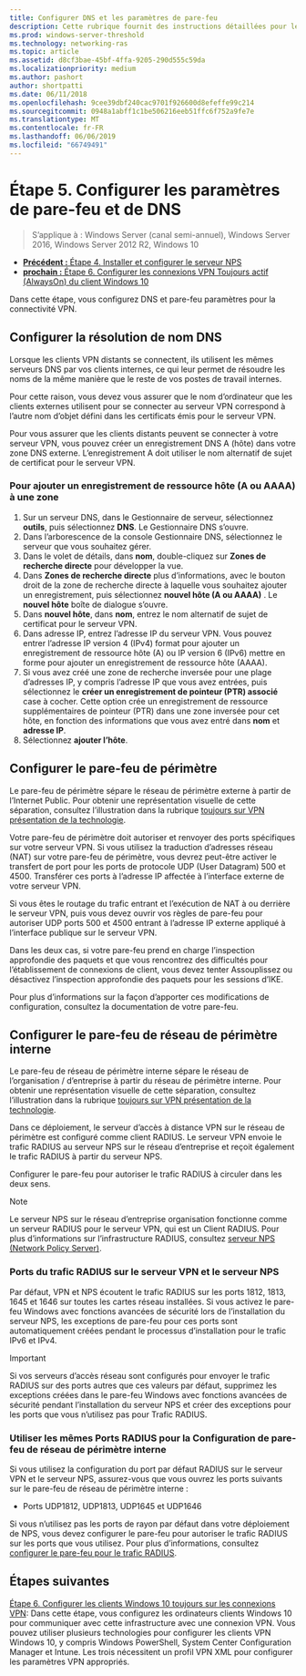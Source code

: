 ```yaml
---
title: Configurer DNS et les paramètres de pare-feu
description: Cette rubrique fournit des instructions détaillées pour le déploiement VPN Always On dans Windows Server 2016.
ms.prod: windows-server-threshold
ms.technology: networking-ras
ms.topic: article
ms.assetid: d8cf3bae-45bf-4ffa-9205-290d555c59da
ms.localizationpriority: medium
ms.author: pashort
author: shortpatti
ms.date: 06/11/2018
ms.openlocfilehash: 9cee39dbf240cac9701f926600d8efeffe99c214
ms.sourcegitcommit: 0948a1abff1c1be506216eeb51ffc6f752a9fe7e
ms.translationtype: MT
ms.contentlocale: fr-FR
ms.lasthandoff: 06/06/2019
ms.locfileid: "66749491"
---
```

# <a name="step-5-configure-dns-and-firewall-settings"></a>Étape 5. Configurer les paramètres de pare-feu et de DNS

>S’applique à : Windows Server (canal semi-annuel), Windows Server 2016, Windows Server 2012 R2, Windows 10

- [**Précédent :** Étape 4. Installer et configurer le serveur NPS](vpn-deploy-nps.md)
- [**prochain :** Étape 6. Configurer les connexions VPN Toujours actif (AlwaysOn) du client Windows 10](vpn-deploy-client-vpn-connections.md)

Dans cette étape, vous configurez DNS et pare-feu paramètres pour la connectivité VPN.

## <a name="configure-dns-name-resolution"></a>Configurer la résolution de nom DNS

Lorsque les clients VPN distants se connectent, ils utilisent les mêmes serveurs DNS par vos clients internes, ce qui leur permet de résoudre les noms de la même manière que le reste de vos postes de travail internes.

Pour cette raison, vous devez vous assurer que le nom d’ordinateur que les clients externes utilisent pour se connecter au serveur VPN correspond à l’autre nom d’objet défini dans les certificats émis pour le serveur VPN.

Pour vous assurer que les clients distants peuvent se connecter à votre serveur VPN, vous pouvez créer un enregistrement DNS A (hôte) dans votre zone DNS externe. L’enregistrement A doit utiliser le nom alternatif de sujet de certificat pour le serveur VPN.

### <a name="to-add-a-host-a-or-aaaa-resource-record-to-a-zone"></a>Pour ajouter un enregistrement de ressource hôte (A ou AAAA) à une zone

1. Sur un serveur DNS, dans le Gestionnaire de serveur, sélectionnez **outils**, puis sélectionnez **DNS**. Le Gestionnaire DNS s’ouvre.
2. Dans l’arborescence de la console Gestionnaire DNS, sélectionnez le serveur que vous souhaitez gérer.
3. Dans le volet de détails, dans **nom**, double-cliquez sur **Zones de recherche directe** pour développer la vue.
4. Dans **Zones de recherche directe** plus d’informations, avec le bouton droit de la zone de recherche directe à laquelle vous souhaitez ajouter un enregistrement, puis sélectionnez **nouvel hôte (A ou AAAA)** . Le **nouvel hôte** boîte de dialogue s’ouvre.
5. Dans **nouvel hôte**, dans **nom**, entrez le nom alternatif de sujet de certificat pour le serveur VPN.
6. Dans adresse IP, entrez l’adresse IP du serveur VPN. Vous pouvez entrer l’adresse IP version 4 (IPv4) format pour ajouter un enregistrement de ressource hôte (A) ou IP version 6 (IPv6) mettre en forme pour ajouter un enregistrement de ressource hôte (AAAA).
7. Si vous avez créé une zone de recherche inversée pour une plage d’adresses IP, y compris l’adresse IP que vous avez entrées, puis sélectionnez le **créer un enregistrement de pointeur (PTR) associé** case à cocher.  Cette option crée un enregistrement de ressource supplémentaires de pointeur (PTR) dans une zone inversée pour cet hôte, en fonction des informations que vous avez entré dans **nom** et **adresse IP**.
8. Sélectionnez **ajouter l’hôte**.

## <a name="configure-the-edge-firewall"></a>Configurer le pare-feu de périmètre

Le pare-feu de périmètre sépare le réseau de périmètre externe à partir de l’Internet Public. Pour obtenir une représentation visuelle de cette séparation, consultez l’illustration dans la rubrique [toujours sur VPN présentation de la technologie](../always-on-vpn-technology-overview.md).

Votre pare-feu de périmètre doit autoriser et renvoyer des ports spécifiques sur votre serveur VPN. Si vous utilisez la traduction d’adresses réseau (NAT) sur votre pare-feu de périmètre, vous devrez peut-être activer le transfert de port pour les ports de protocole UDP (User Datagram) 500 et 4500. Transférer ces ports à l’adresse IP affectée à l’interface externe de votre serveur VPN.

Si vous êtes le routage du trafic entrant et l’exécution de NAT à ou derrière le serveur VPN, puis vous devez ouvrir vos règles de pare-feu pour autoriser UDP ports 500 et 4500 entrant à l’adresse IP externe appliqué à l’interface publique sur le serveur VPN.

Dans les deux cas, si votre pare-feu prend en charge l’inspection approfondie des paquets et que vous rencontrez des difficultés pour l’établissement de connexions de client, vous devez tenter Assouplissez ou désactivez l’inspection approfondie des paquets pour les sessions d’IKE.

Pour plus d’informations sur la façon d’apporter ces modifications de configuration, consultez la documentation de votre pare-feu.

## <a name="configure-the-internal-perimeter-network-firewall"></a>Configurer le pare-feu de réseau de périmètre interne

Le pare-feu de réseau de périmètre interne sépare le réseau de l’organisation / d’entreprise à partir du réseau de périmètre interne. Pour obtenir une représentation visuelle de cette séparation, consultez l’illustration dans la rubrique [toujours sur VPN présentation de la technologie](../always-on-vpn-technology-overview.md).

Dans ce déploiement, le serveur d’accès à distance VPN sur le réseau de périmètre est configuré comme client RADIUS.  Le serveur VPN envoie le trafic RADIUS au serveur NPS sur le réseau d’entreprise et reçoit également le trafic RADIUS à partir du serveur NPS.

Configurer le pare-feu pour autoriser le trafic RADIUS à circuler dans les deux sens.

>[!NOTE]
>Le serveur NPS sur le réseau d’entreprise organisation fonctionne comme un serveur RADIUS pour le serveur VPN, qui est un Client RADIUS. Pour plus d’informations sur l’infrastructure RADIUS, consultez [serveur NPS (Network Policy Server)](../../../../../networking/technologies/nps/nps-top.md).

### <a name="radius-traffic-ports-on-the-vpn-server-and-nps-server"></a>Ports du trafic RADIUS sur le serveur VPN et le serveur NPS

Par défaut, VPN et NPS écoutent le trafic RADIUS sur les ports 1812, 1813, 1645 et 1646 sur toutes les cartes réseau installées. Si vous activez le pare-feu Windows avec fonctions avancées de sécurité lors de l’installation du serveur NPS, les exceptions de pare-feu pour ces ports sont automatiquement créées pendant le processus d’installation pour le trafic IPv6 et IPv4.

>[!IMPORTANT]
>Si vos serveurs d’accès réseau sont configurés pour envoyer le trafic RADIUS sur des ports autres que ces valeurs par défaut, supprimez les exceptions créées dans le pare-feu Windows avec fonctions avancées de sécurité pendant l’installation du serveur NPS et créer des exceptions pour les ports que vous n’utilisez pas pour Trafic RADIUS.

### <a name="use-the-same-radius-ports-for-the-internal-perimeter-network-firewall-configuration"></a>Utiliser les mêmes Ports RADIUS pour la Configuration de pare-feu de réseau de périmètre interne

Si vous utilisez la configuration du port par défaut RADIUS sur le serveur VPN et le serveur NPS, assurez-vous que vous ouvrez les ports suivants sur le pare-feu de réseau de périmètre interne :

- Ports UDP1812, UDP1813, UDP1645 et UDP1646

Si vous n’utilisez pas les ports de rayon par défaut dans votre déploiement de NPS, vous devez configurer le pare-feu pour autoriser le trafic RADIUS sur les ports que vous utilisez. Pour plus d’informations, consultez [configurer le pare-feu pour le trafic RADIUS](../../../../../networking/technologies/nps/nps-firewalls-configure.md).

## <a name="next-steps"></a>Étapes suivantes

[Étape 6. Configurer les clients Windows 10 toujours sur les connexions VPN](vpn-deploy-client-vpn-connections.md): Dans cette étape, vous configurez les ordinateurs clients Windows 10 pour communiquer avec cette infrastructure avec une connexion VPN. Vous pouvez utiliser plusieurs technologies pour configurer les clients VPN Windows 10, y compris Windows PowerShell, System Center Configuration Manager et Intune. Les trois nécessitent un profil VPN XML pour configurer les paramètres VPN appropriés.